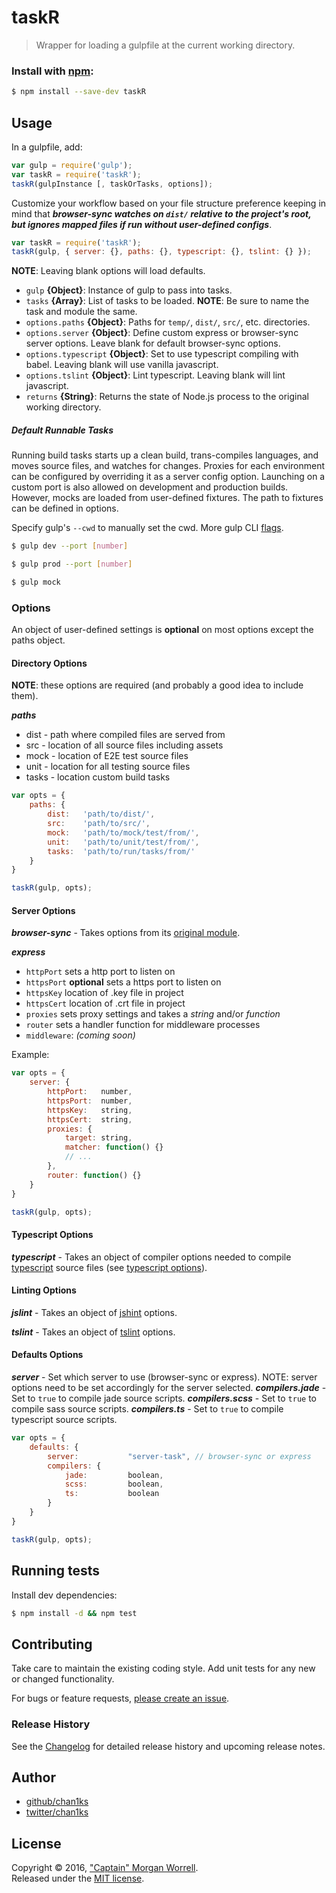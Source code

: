 # taskR
> Wrapper for loading a gulpfile at the current working directory.

### Install with [npm](npmjs.org):

```sh
$ npm install --save-dev taskR
```

## Usage

In a gulpfile, add:

```js
var gulp = require('gulp');
var taskR = require('taskR');
taskR(gulpInstance [, taskOrTasks, options]);
```

Customize your workflow based on your file structure preference keeping in mind that _**browser-sync watches on `dist/` relative to the project's root, but ignores mapped files if run without user-defined configs**_.

```js
var taskR = require('taskR');
taskR(gulp, { server: {}, paths: {}, typescript: {}, tslint: {} });
```

**NOTE**: Leaving blank options will load defaults.

* `gulp` **{Object}**: Instance of gulp to pass into tasks.
* `tasks` **{Array}**: List of tasks to be loaded. **NOTE**: Be sure to name the task and module the same.
* `options.paths` **{Object}**: Paths for `temp/`, `dist/`, `src/`, etc. directories.
* `options.server` **{Object}**: Define custom express or browser-sync server options. Leave blank for default browser-sync options.
* `options.typescript` **{Object}**: Set to use typescript compiling with babel. Leaving blank will use vanilla javascript.
* `options.tslint` **{Object}**: Lint typescript. Leaving blank will lint javascript.
* `returns` **{String}**: Returns the state of Node.js process to the original working directory.

##### Default Runnable Tasks

Running build tasks starts up a clean build, trans-compiles languages, and moves source files, and watches for changes. Proxies for each environment can be configured by overriding it as a server config option. Launching on a custom port is also allowed on development and production builds. However, mocks are loaded from user-defined fixtures. The path to fixtures can be defined in options.

Specify gulp's `--cwd` to manually set the cwd. More gulp CLI [flags](https://github.com/gulpjs/gulp/blob/master/docs/CLI.md#flags).

```sh
$ gulp dev --port [number]
```

```sh
$ gulp prod --port [number]
```

```sh
$ gulp mock
```

### Options
An object of user-defined settings is **optional** on most options except the paths object. 

#### Directory Options

**NOTE**: these options are required (and probably a good idea to include them).

_**paths**_

- dist - path where compiled files are served from
- src - location of all source files including assets
- mock - location of E2E test source files
- unit - location for all testing source files
- tasks - location custom build tasks

```js
var opts = {
    paths: {
        dist:   'path/to/dist/',
        src:    'path/to/src/',
        mock:   'path/to/mock/test/from/',
        unit:   'path/to/unit/test/from/',
        tasks:  'path/to/run/tasks/from/'
    }
}

taskR(gulp, opts);
```

#### Server Options

_**browser-sync**_ - Takes options from its [original module](https://www.browsersync.io/docs/options/).

_**express**_

- `httpPort` sets a http port to listen on
- `httpsPort` **optional** sets a https port to listen on
- `httpsKey` location of .key file in project
- `httpsCert` location of .crt file in project
- `proxies` sets proxy settings and takes a _string_ and/or _function_
- `router` sets a handler function for middleware processes
- `middleware`: _(coming soon)_

Example:

```js
var opts = {
    server: {
        httpPort:   number,
        httpsPort:  number,
        httpsKey:   string,
        httpsCert:  string,
        proxies: {
            target: string,
            matcher: function() {}
            // ...
        },
        router: function() {}
    }
}

taskR(gulp, opts);
```

#### Typescript Options

_**typescript**_ - Takes an object of compiler options needed to compile [typescript](https://www.typescriptlang.org/docs/tutorial.html) source files (see [typescript options](https://www.typescriptlang.org/docs/handbook/compiler-options.html)).

#### Linting Options

_**jslint**_ - Takes an object of [jshint](http://jshint.com/docs/options/) options.

_**tslint**_ - Takes an object of [tslint](https://palantir.github.io/tslint/usage/tslint-json/) options.

#### Defaults Options

_**server**_ - Set which server to use (browser-sync or express). NOTE: server options need to be set accordingly for the server selected.
_**compilers.jade**_ - Set to `true` to compile jade source scripts.
_**compilers.scss**_ - Set to `true` to compile sass source scripts.
_**compilers.ts**_ - Set to `true` to compile typescript source scripts.

```js
var opts = {
    defaults: {
        server:           "server-task", // browser-sync or express
        compilers: {
            jade:         boolean,
            scss:         boolean,
            ts:           boolean
        }
    }
}

taskR(gulp, opts);
```

## Running tests

Install dev dependencies:

```sh
$ npm install -d && npm test
```

## Contributing

Take care to maintain the existing coding style. Add unit tests for any new or changed functionality.

For bugs or feature requests, [please create an issue](https://github.com/chan1ks/taskR/issues).

### Release History

See the [Changelog](https://github.com/chan1ks/taskR/blob/master/CHANGELOG.md) for detailed release history and upcoming release notes.

## Author
 
+ [github/chan1ks](https://github.com/chan1ks)
+ [twitter/chan1ks](http://twitter.com/chan1ks)

## License

Copyright © 2016, ["Captain" Morgan Worrell](https://github.com/chan1ks).  
Released under the [MIT license](https://github.com/chan1ks/taskR/blob/master/LICENSE).